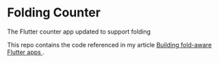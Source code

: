 # Folding Counter

The Flutter counter app updated to support folding

This repo contains the code referenced in my article [Building fold-aware Flutter apps
](https://jason-rai.medium.com/building-fold-aware-flutter-apps-fe9733e6231b).
